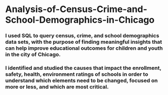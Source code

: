 # Analysis-of-Census-Crime-and-School-Demographics-in-Chicago
### I used SQL to query census, crime, and school demographics data sets, with the purpose of finding meaningful insights that can help improve educational outcomes for children and youth in the city of Chicago.
### I identified and studied the causes that impact the enrollment, safety, health, environment ratings of schools in order to understand which elements need to be changed, focused on more or less, and which are most critical.
